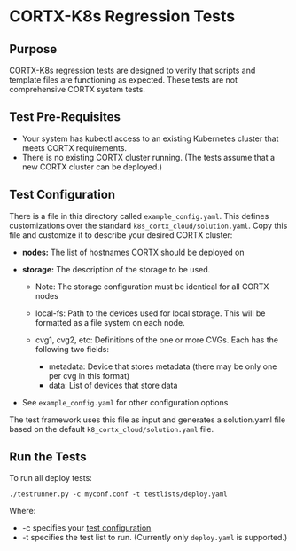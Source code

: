 # CORTX-K8s Regression Tests

## Purpose
CORTX-K8s regression tests are designed to verify that scripts and
template files are functioning as expected.  These tests are not
comprehensive CORTX system tests.

## Test Pre-Requisites
  * Your system has kubectl access to an existing Kubernetes cluster that meets CORTX requirements.
  * There is no existing CORTX cluster running.  (The tests assume that a new CORTX cluster can be deployed.)

## Test Configuration
There is a file in this directory called `example_config.yaml`.  This defines customizations
over the standard `k8s_cortx_cloud/solution.yaml`.  Copy this file and customize it to
describe your desired CORTX cluster:

  * **nodes:** The list of hostnames CORTX should be deployed on

  * **storage:** The description of the storage to be used.

    * Note: The storage configuration must be identical for all CORTX nodes
    * local-fs: Path to the devices used for local storage.  This will be formatted as a file system on each node.
    * cvg1, cvg2, etc: Definitions of the one or more CVGs.  Each has the following two fields:

      * metadata: Device that stores metadata (there may be only one per cvg in this format)
      * data: List of devices that store data

  * See `example_config.yaml` for other configuration options

The test framework uses this file as input and generates a solution.yaml file based on the
default `k8_cortx_cloud/solution.yaml` file.

## Run the Tests
To run all deploy tests:
```
./testrunner.py -c myconf.conf -t testlists/deploy.yaml
```
Where:
  * -c specifies your [test configuration](#test-configuration)
  * -t specifies the test list to run.  (Currently only `deploy.yaml` is supported.)
